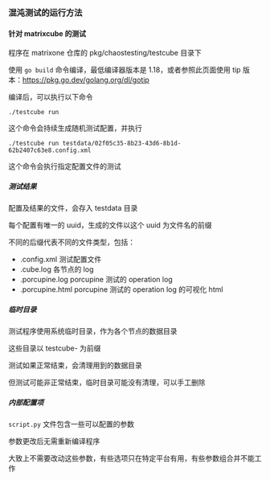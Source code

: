 ### 混沌测试的运行方法

#### 针对 matrixcube 的测试

程序在 matrixone 仓库的 pkg/chaostesting/testcube 目录下

使用 `go build` 命令编译，最低编译器版本是 1.18，或者参照此页面使用 tip 版本：https://pkg.go.dev/golang.org/dl/gotip

编译后，可以执行以下命令

`./testcube run`

这个命令会持续生成随机测试配置，并执行

`./testcube run testdata/02f05c35-8b23-43d6-8b1d-62b2407c63e8.config.xml`

这个命令会执行指定配置文件的测试

##### 测试结果

配置及结果的文件，会存入 testdata 目录

每个配置有唯一的 uuid，生成的文件以这个 uuid 为文件名的前缀

不同的后缀代表不同的文件类型，包括：

* .config.xml 测试配置文件
* .cube.log 各节点的 log
* .porcupine.log porcupine 测试的 operation log
* .porcupine.html porcupine 测试的 operation log 的可视化 html

##### 临时目录

测试程序使用系统临时目录，作为各个节点的数据目录

这些目录以 testcube- 为前缀

测试如果正常结束，会清理用到的数据目录

但测试可能非正常结束，临时目录可能没有清理，可以手工删除

##### 内部配置项

`script.py` 文件包含一些可以配置的参数

参数更改后无需重新编译程序

大致上不需要改动这些参数，有些选项只在特定平台有用，有些参数组合并不能工作

